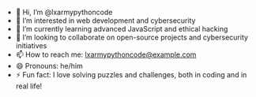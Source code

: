 - 👋 Hi, I’m @lxarmypythoncode
- 👀 I’m interested in web development and cybersecurity
- 🌱 I’m currently learning advanced JavaScript and ethical hacking
- 💞️ I’m looking to collaborate on open-source projects and cybersecurity initiatives
- 📫 How to reach me: lxarmypythoncode@example.com
- 😄 Pronouns: he/him
- ⚡ Fun fact: I love solving puzzles and challenges, both in coding and in real life!

<!---
lxarmypythoncode/lxarmypythoncode is a ✨ special ✨ repository because its `README.md` (this file) appears on your GitHub profile.
You can click the Preview link to take a look at your changes.
--->
